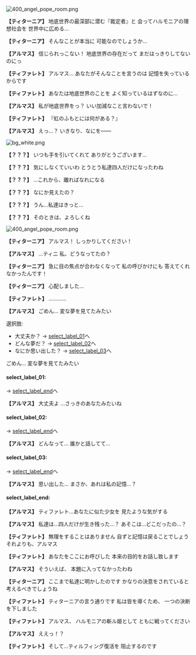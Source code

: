 
![400_angel_pope_room.png](../images/backgrounds/400_angel_pope_room.png)

**【ティターニア】**
地底世界の最深部に潜む『裁定者』と
会ってハルモニアの理想社会を
世界中に広める…

**【ティターニア】**
そんなことが本当に
可能なのでしょうか…

**【アルマス】**
信じられっこない！
地底世界の存在だって
まだはっきりしてないのにっ

**【ティファレト】**
アルマス…
あなたがそんなことを言うのは
記憶を失っているからです

**【ティファレト】**
あなたは地底世界のことを
よく知っているはずなのに…

**【アルマス】**
私が地底世界をっ？
いい加減なこと言わないで！

**【ティファレト】**
『虹のふもとには何がある？』

**【アルマス】**
えっ…？
いきなり、なにを――

![bg_white.png](../images/backgrounds/bg_white.png)

**【？？？】**
いつも手を引いてくれて
ありがとうございます…

**【？？？】**
気にしなくていいわ
とうとう私達四人だけになったわね

**【？？？】**
…これから、離ればなれになる

**【？？？】**
なにか見えたの？

**【？？？】**
うん…私達はきっと…

**【？？？】**
そのときは、よろしくね

![400_angel_pope_room.png](../images/backgrounds/400_angel_pope_room.png)

**【ティターニア】**
アルマス！
しっかりしてください！

**【アルマス】**
…ティニ
私、どうなってたの？

**【ティターニア】**
急に目の焦点が合わなくなって
私の呼びかけにも
答えてくれなかったんです！

**【ティターニア】**
心配しました…

**【ティファレト】**
…………

**【アルマス】**
ごめん…
変な夢を見てたみたい

選択肢:
- 大丈夫か？ → [select_label_01](#select_label_01)へ
- どんな夢だ？ → [select_label_02](#select_label_02)へ
- なにか思い出した？ → [select_label_03](#select_label_03)へ

ごめん…
変な夢を見てたみたい

#### select_label_01:
 → [select_label_end](#select_label_end)へ

**【アルマス】**
大丈夫よ
…さっきのあなたみたいね

#### select_label_02:
 → [select_label_end](#select_label_end)へ

**【アルマス】**
どんなって…
誰かと話してて…

#### select_label_03:
 → [select_label_end](#select_label_end)へ

**【アルマス】**
思い出した…
まさか、あれは私の記憶…？

#### select_label_end:

**【アルマス】**
ティファレト…あなたに似た少女を
見たような気がする

**【アルマス】**
私達は…四人だけが生き残った…？
あそこは…どこだったの…？

**【ティファレト】**
無理をすることはありません
自ずと記憶は戻ることでしょう
それよりも、アルマス

**【ティファレト】**
あなたをここにお呼びした
本来の目的をお話し致します

**【アルマス】**
そういえば、
本題に入ってなかったわね

**【ティターニア】**
ここまで私達に明かしたのです
かなりの決意をされていると
考えるべきでしょうね

**【ティファレト】**
ティターニアの言う通りです
私は皆を導くため、
一つの決断を下しました

**【ティファレト】**
アルマス、
ハルモニアの斬ル姫として
ともに戦ってください

**【アルマス】**
ええっ！？

**【ティファレト】**
そして…ティルフィング復活を
阻止するのです